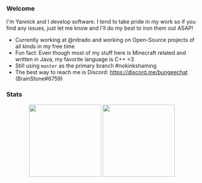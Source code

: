 ### Welcome

I'm Yannick and I develop software. I tend to take pride in my work so if you find any issues, just let me know and I'll do my best to iron them out ASAP!

- Currently working at @nitrado and working on Open-Source projects of all kinds in my free time
- Fun fact: Even though most of my stuff here is Minecraft related and written in Java, my favorite language is C++ <3
- Still using `master` as the primary branch #nokinkshaming
- The best way to reach me is Discord: https://discord.me/bungeechat (BrainStone#6759)

### Stats
<div align="center">
  <img height="190em" src="https://github-readme-stats.vercel.app/api?username=BrainStone&count_private=true&show_icons=true&theme=dark" />
  <img height="190em" src="https://github-readme-stats.vercel.app/api/top-langs/?username=BrainStone&theme=dark&layout=compact&langs_count=8" />
</div>
